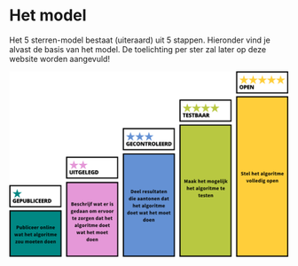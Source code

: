 # Het model

Het 5 sterren-model bestaat (uiteraard) uit 5 stappen. Hieronder vind je alvast de basis van het model. De toelichting per ster zal later op deze website worden aangevuld!

![Het 5 sterren-model](./img/model-kleur.svg)
